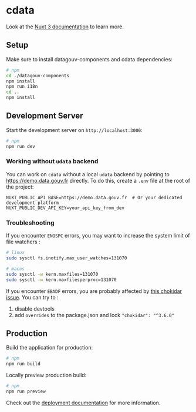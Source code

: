 # cdata

Look at the [Nuxt 3 documentation](https://nuxt.com/docs/getting-started/introduction) to learn more.

## Setup

Make sure to install datagouv-components and cdata dependencies:

```bash
# npm
cd ./datagouv-components
npm install
npm run i18n
cd ..
npm install
```

## Development Server

Start the development server on `http://localhost:3000`:

```bash
# npm
npm run dev
```

### Working without `udata` backend

You can work on `cdata` without a local `udata` backend by pointing to https://demo.data.gouv.fr directly. To do this, create a `.env` file at the root of the project:

```
NUXT_PUBLIC_API_BASE=https://demo.data.gouv.fr  # Or your dedicated development platform
NUXT_PUBLIC_DEV_API_KEY=your_api_key_from_dev
```

### Troubleshooting

If you encounter `ENOSPC` errors, you may want to increase the system limit of file watchers :

```bash
# linux 
sudo sysctl fs.inotify.max_user_watches=131070

# macos
sudo sysctl -w kern.maxfiles=131070
sudo sysctl -w kern.maxfilesperproc=131070
```

If you encounter `EBADF` errors, you are probably affected by [this chokidar issue](https://github.com/paulmillr/chokidar/issues/1385).
You can try to :
1. disable devtools
2. add `overrides` to the package.json and lock `"chokidar": "^3.6.0"`

## Production

Build the application for production:

```bash
# npm
npm run build
```

Locally preview production build:

```bash
# npm
npm run preview
```

Check out the [deployment documentation](https://nuxt.com/docs/getting-started/deployment) for more information.
